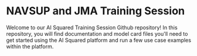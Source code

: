 # NAVSUP and JMA Training Session

Welcome to our AI Squared Training Session Github repository!  In this repository, you will find documentation and model card files you'll need to get started using the AI Squared platform and run a few use case examples within the platform.
